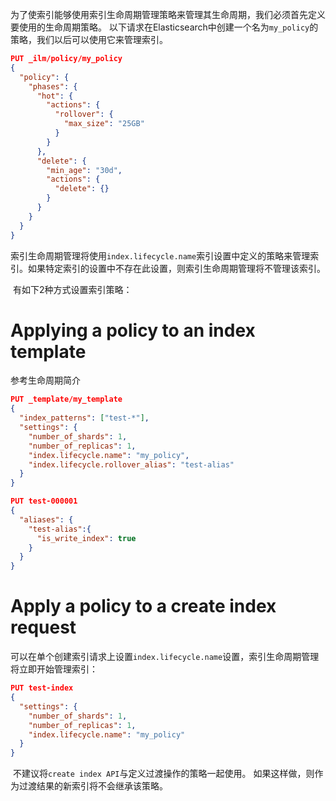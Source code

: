 ​	为了使索引能够使用索引生命周期管理策略来管理其生命周期，我们必须首先定义要使用的生命周期策略。 以下请求在Elasticsearch中创建一个名为`my_policy`的策略，我们以后可以使用它来管理索引。

```json
PUT _ilm/policy/my_policy
{
  "policy": {
    "phases": {
      "hot": {
        "actions": {
          "rollover": {
            "max_size": "25GB" 
          }
        }
      },
      "delete": {
        "min_age": "30d",
        "actions": {
          "delete": {} 
        }
      }
    }
  }
}
```



​	索引生命周期管理将使用`index.lifecycle.name`索引设置中定义的策略来管理索引。如果特定索引的设置中不存在此设置，则索引生命周期管理将不管理该索引。



​	有如下2种方式设置索引策略：

# Applying a policy to an index template

参考生命周期简介

```json
PUT _template/my_template
{
  "index_patterns": ["test-*"], 
  "settings": {
    "number_of_shards": 1,
    "number_of_replicas": 1,
    "index.lifecycle.name": "my_policy", 
    "index.lifecycle.rollover_alias": "test-alias"
  }
}
```

```json
PUT test-000001
{
  "aliases": {
    "test-alias":{
      "is_write_index": true 
    }
  }
}
```



# Apply a policy to a create index request

​	可以在单个创建索引请求上设置`index.lifecycle.name`设置，索引生命周期管理将立即开始管理索引：

```json
PUT test-index
{
  "settings": {
    "number_of_shards": 1,
    "number_of_replicas": 1,
    "index.lifecycle.name": "my_policy"
  }
}
```

​	不建议将`create index API`与定义过渡操作的策略一起使用。 如果这样做，则作为过渡结果的新索引将不会继承该策略。